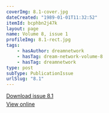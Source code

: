 ```yaml
---
coverImg: 8.1-cover.jpg
dateCreated: "1989-01-01T11:32:52"
itemId: bcphbn2j47k
layout: page
name: Volume 8, issue 1
profileImg: 8.1-rect.jpg
tags:
    - hasAuthor: dreamnetwork
    - hasTag: dream-network-volume-8
    - hasTag: dreamnetwork
type: post
subType: PublicationIssue
urlSlug: "8.1"
---
```


<p style="margin-block-end: 5px; margin-block-start: 5px;"><a href="../files/pdfs/Volume_8/8.1-Dream-Network-Bulletin_Volume-8-Number-1.pdf" download="">Download issue 8.1</a></p><p style="margin-block-end: 5px; margin-block-start: 5px;"><a href="../files/pdfs/Volume_8/8.1-Dream-Network-Bulletin_Volume-8-Number-1.pdf">View online</a></p>

